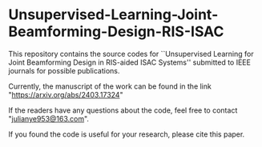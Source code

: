 # Unsupervised-Learning-Joint-Beamforming-Design-RIS-ISAC
This repository contains the source codes for ``Unsupervised Learning for Joint Beamforming Design in RIS-aided ISAC Systems'' submitted to IEEE journals for possible publications. 

Currently, the manuscript of the work can be found in the link "https://arxiv.org/abs/2403.17324"

If the readers have any questions about the code, feel free to contact "julianye953@163.com".

If you found the code is useful for your research, please cite this paper.
